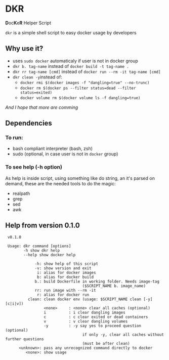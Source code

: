 # DKR

**D**oc**K**e**R** Helper Script

`dkr` is a simple shell script to easy docker usage by developers

## Why use it?

- uses `sudo docker` automaticaly if user is not in docker group
- `dkr b. tag-name` instead of `docker build -t tag-name .`
- `dkr rr tag-name [cmd]` instead of `docker run --rm -it tag-name [cmd]`
- `dkr clean -y`instead of:
    + `docker rmi $(docker images -f "dangling=true" --no-trunc)`
    + `docker rm $(docker ps --filter status=dead --filter status=exited)`
    + `docker volume rm $(docker volume ls -f dangling=true)`

_And I hope that more are comming_

## Dependencies

### To run:

- bash compliant interpreter (bash, zsh)
- sudo (optional, in case user is not in `docker` group)

### To see help (-h option)

As help is inside script, using something like do string, an it's parsed on demand, these are the needed tools to do the magic:

- realpath
- grep
- sed
- awk

## Help from version 0.1.0

```
 v0.1.0

 Usage: dkr command [options]
        -h show dkr help
        --help show docker help

             -h: show help of this script
             -v: show version and exit
              i: alias for docker images
              b: alias for docker build
             b.: build Dockerfile in working folder. Needs image-tag
                                  ($SCRIPT_NAME b. image_name)
             rr: run image with --rm -it
              r: alias for docker run
          clean: clean docker env (usage: $SCRIPT_NAME clean [-y] [c|i|v])
                 <none>     : <none> clear all caches (optional)
                 i          : i clear dangling images
                 c          : c clear exited or dead containers
                 v          : v clear dangling volumes
                 -y         : -y say yes to proceed question (optional)
                                  if only -y, clear all caches without further questions
                                  (must be after clean)
      <unknown>: pass any unrecognized command directly to docker
         <none>: show usage
```
